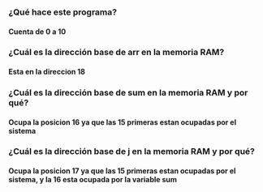 ### ¿Qué hace este programa?
#### Cuenta de 0 a 10

### ¿Cuál es la dirección base de arr en la memoria RAM?
#### Esta en la direccion 18

### ¿Cuál es la dirección base de sum en la memoria RAM y por qué?
#### Ocupa la posicion 16 ya que las 15 primeras estan ocupadas por el sistema

### ¿Cuál es la dirección base de j en la memoria RAM y por qué?
#### Ocupa la posicion 17 ya que las 15 primeras estan ocupadas por el sistema, y la 16 esta ocupada por la variable sum